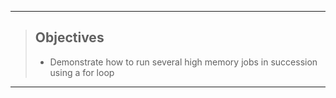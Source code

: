 ------------

> ## Objectives
>
> * Demonstrate how to run several high memory jobs in succession using a for loop

------------

